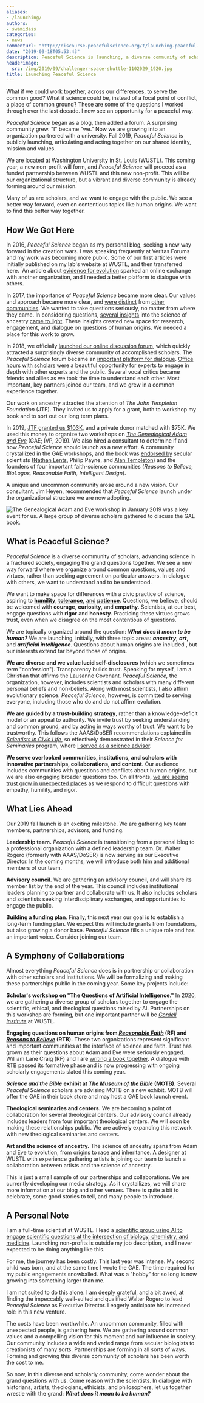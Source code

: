 ```yaml
---
aliases:
- /launching/
authors:
- swamidass
categories:
- news
commenturl: "http://discourse.peacefulscience.org/t/launching-peaceful-science/7853"
date: "2019-09-18T05:53:43"
description: Peaceful Science is launching, a diverse community of scholars advancing science in a fractured society by engaging the grand questions together
headerimage:
  src: /img/2019/09/challenger-space-shuttle-1102029_1920.jpg
title: Launching Peaceful Science
---
```


What if we could work together, across our differences, to serve the common good? What if science could be, instead of a focal point of conflict, a place of common ground? These are some of the questions I worked through over the last decade. I now see an opportunity for a peaceful way.

*Peaceful Science* began as a blog, then added a forum. A surprising community grew. "I" became "we." Now we are growing into an organization partnered with a university. Fall 2019, *Peaceful Science* is publicly launching, articulating and acting together on our shared identity, mission and values.

We are located at Washington University in St. Louis (WUSTL). This coming year, a new non-profit will form, and *Peaceful Science* will proceed as a funded partnership between WUSTL and this new non-profit. This will be our organizational structure, but a vibrant and diverse community is already forming around our mission. 

Many of us are scholars, and we want to engage with the public. We see a better way forward, even on contentious topics like human origins. We want to find this better way together.

## How We Got Here

In 2016, *Peaceful Science* began as my personal blog, seeking a new way forward in the creation wars. I was speaking frequently at [](https://discourse.peacefulscience.org/t/what-are-veritas-forums/539)[](https://www.facebook.com/watch/?v=10156561914028060)Veritas Forums and my work was becoming more public. Some of our first articles were initially published on my lab's website at WUSTL, and then transferred here.  An article about [evidence for evolution](https://peacefulscience.org/evidence-and-evolution/) sparked an online exchange with another organization, and I needed a better platform to dialogue with others. 

In 2017, the importance of *Peaceful Science* became more clear. Our values and approach became more clear, and [were distinct](https://peacefulscience.org/defense-tim-keller/) from [other communities](https://discourse.peacefulscience.org/t/biologos-edits-their-response-to-keller/4798). We wanted to take questions seriously, no matter from where they came. In considering questions, [several insights](http://peacefulscience.org/genealogical-rapprochement/) into the science of ancestry [came to light](http://peacefulscience.org/three-stories-on-adam/). These insights created new space for research, engagement, and dialogue on questions of human origins. We needed a place for this work to grow.

In 2018, we officially [launched our online discussion forum](https://peacefulscience.org/join-the-conversation/), which quickly attracted a surprisingly diverse community of accomplished scholars. The *Peaceful Science* forum became an [important platform for dialogue](https://peacefulscience.org/front-porch/). [Office hours with scholars](https://discourse.peacefulscience.org/c/scholars/hours) were a beautiful opportunity for experts to engage in depth with other experts and the public. Several vocal critics became friends and allies as we took the time to understand each other. Most important, key partners joined our team, and we grew in a common experience together. 

Our work on ancestry attracted the attention of *The John Templeton Foundation* (JTF). They invited us to apply for a grant, both to workshop my book and to sort out our long term plans.

In 2019, [JTF granted us \$103K](https://peacefulscience.org/new-voice/), and a private donor matched with \$75K. We used this money to organize two workshops on *[The Genealogical Adam and Eve](https://peacefulscience.org/genealogical-adam-eve/)* (GAE; IVP, 2019). We also hired a consultant to determine if and how *Peaceful Science* should launch as a new effort. A community crystallized in the GAE workshops, and the book was [endorsed by](https://discourse.peacefulscience.org/t/final-endorser-list-for-the-genealogical-adam-and-eve/7684/55) secular scientists ([Nathan Lents](https://en.wikipedia.org/wiki/Nathan_H._Lents), Philip Payne, and [Alan Templeton](https://en.wikipedia.org/wiki/Alan_Templeton)) and the founders of four important faith-science communities (*Reasons to Believe, BioLogos, Reasonable Faith, Intelligent Design*).

A unique and uncommon community arose around a new vision. Our consultant, Jim Heyen, recommended that *Peaceful Science* launch under the organizational structure we are now adopting.

![The Genealogical Adam and Eve workshop in January 2019 was a key event for us. A large group of diverse scholars gathered to discuss the GAE book.](/img/2019/09/gae_workshop.jpg)

## What is Peaceful Science?

*Peaceful Science* is a diverse community of scholars, advancing science in a fractured society, engaging the grand questions together. We see a new way forward where we organize around common questions, values and virtues, rather than seeking agreement on particular answers. In dialogue with others, we want to understand and to be understood.

We want to make space for differences with a civic practice of science, aspiring to **[humility](https://www.christianitytoday.com/ct/2018/august-web-only/john-inazu-why-im-still-confident-about-confident-pluralism.html)**[,](https://www.christianitytoday.com/ct/2018/august-web-only/john-inazu-why-im-still-confident-about-confident-pluralism.html) **[tolerance,](https://www.christianitytoday.com/ct/2018/august-web-only/john-inazu-why-im-still-confident-about-confident-pluralism.html)** [and](https://www.christianitytoday.com/ct/2018/august-web-only/john-inazu-why-im-still-confident-about-confident-pluralism.html) **[patience](https://www.christianitytoday.com/ct/2018/august-web-only/john-inazu-why-im-still-confident-about-confident-pluralism.html)**. Questions, we believe, should be welcomed with **courage**, **curiosity,** and **empathy**. Scientists, at our best, engage questions with **rigor** and **honesty**. Practicing these virtues grows trust, even when we disagree on the most contentious of questions.

We are topically organized around the question: ***What does it mean to be human?*** We are launching, initially, with three topic areas: ***ancestry***, ***art*,** and ***artificial intelligence***. Questions about human origins are included , but our interests extend far beyond those of origins.

**We are diverse** **and** **we value lucid self-disclosures** (which we sometimes term "confession"). Transparency builds trust. Speaking for myself, I am a Christian that affirms the Lausanne Covenant. *Peaceful Science,* the organization, however, includes scientists and scholars with many different personal beliefs and non-beliefs. Along with most scientists, I also affirm evolutionary science. *Peaceful Science*, however, is committed to serving everyone, including those who do and do not affirm evolution. 

**We are guided by a trust-building strategy**, rather than a knowledge-deficit model or an appeal to authority. We invite trust by seeking understanding and common ground, and by acting in ways worthy of trust. We want to be trustworthy. This follows the AAAS/DoSER recommendations explained in *[Scientists in Civic Life](https://www.aaas.org/sites/default/files/s3fs-public/content_files/Scientists%2520in%2520Civic%2520Life_FINAL%2520INTERACTIVE%2520082718.pdf)*, so effectively demonstrated in their *Science for Seminaries* program, where [I served as a science advisor](https://www.wired.com/story/americas-clergy-are-teaming-up-with-scientists/). 

**We serve overlooked communities, institutions, and scholars with innovative partnerships, collaborations, and content**. Our audience includes communities with questions and conflicts about human origins, but we are also engaging broader questions too. On all fronts, [we are seeing trust grow in unexpected places](https://discourse.peacefulscience.org/t/jeremy-smith-i-disagree-with-dr-swamidass/1999) as we respond to difficult questions with empathy, humility, and rigor.

## What Lies Ahead

Our 2019 fall launch is an exciting milestone. We are gathering key team members, partnerships, advisors, and funding. 

**Leadership team.** *Peaceful Science* is transitioning from a personal blog to a professional organization with a defined leadership team. Dr. Walter Rogero (formerly with AAAS/DoSER) is now serving as our Executive Director. In the coming months, we will introduce both him and additional members of our team.

**Advisory council.** We are gathering an advisory council, and will share its member list by the end of the year. This council includes institutional leaders planning to partner and collaborate with us. It also includes scholars and scientists seeking interdisciplinary exchanges, and opportunities to engage the public.

**Building a funding plan**. Finally, this next year our goal is to establish a long-term funding plan. We expect this will include grants from foundations, but also growing a donor base. *Peaceful Science* fills a unique role and has an important voice. Consider joining our team.

## A Symphony of Collaborations

Almost everything *Peaceful Science* does is in partnership or collaboration with other scholars and institutions. We will be formalizing and making these partnerships public in the coming year. Some key projects include:

**Scholar's workshop on "The Questions of Artificial Intelligence."** In 2020, we are gathering a diverse group of scholars together to engage the scientific, ethical, and theological questions raised by AI. Partnerships on this workshop are forming, but one important partner will be *[Cordell Institute](https://cordellinstitute.wustl.edu/)* at WUSTL.

**Engaging questions on human origins from *[Reasonable Faith](http://reasonablefaith.org)* (RF) and *[Reasons to Believe](https://reasons.org/)* (RTB).** These two organizations represent significant and important communities at the interface of science and faith. Trust has grown as their questions about Adam and Eve were seriously engaged. William Lane Craig (RF) and I are [writing a book together](https://discourse.peacefulscience.org/t/exploring-a-book-project-with-william-lane-craig/6955). A dialogue with RTB passed its formative phase and is now progressing with ongoing scholarly engagements slated this coming year.

***Science and the Bible* exhibit at *[The Museum of the Bible](https://www.museumofthebible.org/press/press-releases/museum-of-the-bible-announces-grant-award-for-major-exhibition-on-science-and-the-bible)* (MOTB).** Several *Peaceful Science* scholars are advising MOTB on a new exhibit. MOTB will offer the GAE in their book store and may host a GAE book launch event.

**Theological seminaries and centers.** We are becoming a point of collaboration for several theological centers. Our advisory council already includes leaders from four important theological centers. We will soon be making these relationships public. We are actively expanding this network with new theological seminaries and centers.

**Art and the science of ancestry.** The science of ancestry spans from Adam and Eve to evolution, from origins to race and inheritance. A designer at WUSTL with experience gathering artists is joining our team to launch a collaboration between artists and the science of ancestry.

This is just a small sample of our partnerships and collaborations. We are currently developing our media strategy. As it crystallizes, we will share more information at our blog and other venues. There is quite a bit to celebrate, some good stories to tell, and many people to introduce.

## A Personal Note

I am a full-time scientist at WUSTL. I lead a [scientific group using AI to engage scientific questions at the intersection of biology, chemistry, and medicine](https://www.the-scientist.com/bio-business/artificial-intelligence-shakes-up-drug-discovery-65787). Launching non-profits is outside my job description, and I never expected to be doing anything like this.

For me, the journey has been costly. This last year was intense. My second child was born, and at the same time I wrote the GAE. The time required for my public engagements snowballed. What was a "hobby" for so long is now growing into something larger than me.

I am not suited to do this alone. I am deeply grateful, and a bit awed, at finding the impeccably well-suited and qualified Walter Rogero to lead *Peaceful Science* as Executive Director. I eagerly anticipate his increased role in this new venture. 

The costs have been worthwhile. An uncommon community, filled with unexpected people, is gathering here. We are gathering around common values and a compelling vision for this moment and our influence in society. Our community includes a wide and varied range from secular biologists to creationists of many sorts. Partnerships are forming in all sorts of ways. Forming and growing this diverse community of scholars has been worth the cost to me.

So now, in this diverse and scholarly community, come wonder about the grand questions with us. Come reason with the scientists. In dialogue with historians, artists, theologians, ethicists, and philosophers, let us together wrestle with the grand: ***What does it mean to be human?***
